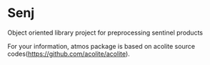 # Senj
Object oriented library project for preprocessing sentinel products

For your information, atmos package is based on acolite source codes(https://github.com/acolite/acolite).